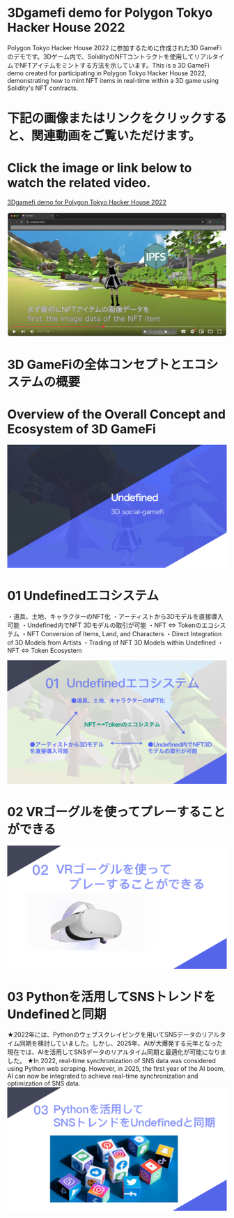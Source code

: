 # 3Dgamefi demo for Polygon Tokyo Hacker House 2022
Polygon Tokyo Hacker House 2022 に参加するために作成された3D GameFiのデモです。3Dゲーム内で、SolidityのNFTコントラクトを使用してリアルタイムでNFTアイテムをミントする方法を示しています。This is a 3D GameFi demo created for participating in Polygon Tokyo Hacker House 2022, demonstrating how to mint NFT items in real-time within a 3D game using Solidity's NFT contracts.

# 下記の画像またはリンクをクリックすると、関連動画をご覧いただけます。
# Click the image or link below to watch the related video.
[3Dgamefi demo for Polygon Tokyo Hacker House 2022](https://www.youtube.com/watch?v=ekYpRv584j4)

[![Watch Video](assets/UndefinedPage.png)](https://www.youtube.com/watch?v=ekYpRv584j4)


# 3D GameFiの全体コンセプトとエコシステムの概要
# Overview of the Overall Concept and Ecosystem of 3D GameFi
![Image](assets/PPTPage1.png "PPTPage1")

# 01 Undefinedエコシステム
・道具、土地、キャラクターのNFT化
・アーティストから3Dモデルを直接導入可能
・Undefined内でNFT 3Dモデルの取引が可能
・NFT ⇔ Tokenのエコシステム 
・NFT Conversion of Items, Land, and Characters
・Direct Integration of 3D Models from Artists
・Trading of NFT 3D Models within Undefined
・NFT ⇔ Token Ecosystem

![Image](assets/PPTPage2.png "PPTPage2")

# 02 VRゴーグルを使ってプレーすることができる
![Image](assets/PPTPage3.png "PPTPage3")

# 03 Pythonを活用してSNSトレンドをUndefinedと同期
★2022年には、Pythonのウェブスクレイピングを用いてSNSデータのリアルタイム同期を検討していました。しかし、2025年、AIが大爆発する元年となった現在では、AIを活用してSNSデータのリアルタイム同期と最適化が可能になりました。
★In 2022, real-time synchronization of SNS data was considered using Python web scraping. However, in 2025, the first year of the AI boom, AI can now be integrated to achieve real-time synchronization and optimization of SNS data.
![Image](assets/PPTPage4.png "PPTPage4")
